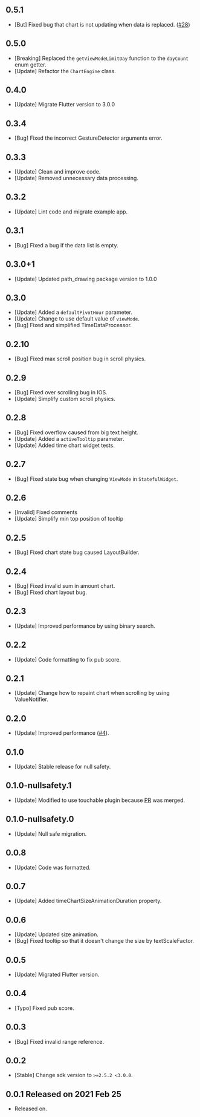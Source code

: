 ## 0.5.1
* [But] Fixed bug that chart is not updating when data is replaced. ([#28](https://github.com/jja08111/time_chart/pull/28))

## 0.5.0 
* [Breaking] Replaced the `getViewModeLimitDay` function to the `dayCount` enum getter.
* [Update] Refactor the `ChartEngine` class. 

## 0.4.0
* [Update] Migrate Flutter version to 3.0.0 

## 0.3.4
* [Bug] Fixed the incorrect GestureDetector arguments error.

## 0.3.3
* [Update] Clean and improve code.
* [Update] Removed unnecessary data processing.

## 0.3.2
* [Update] Lint code and migrate example app.

## 0.3.1
* [Bug] Fixed a bug if the data list is empty.

## 0.3.0+1
* [Update] Updated path_drawing package version to 1.0.0

## 0.3.0
* [Update] Added a `defaultPivotHour` parameter.
* [Update] Change to use default value of `viewMode`.
* [Bug] Fixed and simplified TimeDataProcessor.

## 0.2.10
* [Bug] Fixed max scroll position bug in scroll physics.

## 0.2.9
* [Bug] Fixed over scrolling bug in IOS.
* [Update] Simplify custom scroll physics.

## 0.2.8
* [Bug] Fixed overflow caused from big text height.
* [Update] Added a `activeTooltip` parameter.
* [Update] Added time chart widget tests.

## 0.2.7
* [Bug] Fixed state bug when changing `ViewMode` in `StatefulWidget`.

## 0.2.6
* [Invalid] Fixed comments
* [Update] Simplify min top position of tooltip

## 0.2.5
* [Bug] Fixed chart state bug caused LayoutBuilder.

## 0.2.4
* [Bug] Fixed invalid sum in amount chart.
* [Bug] Fixed chart layout bug.

## 0.2.3
* [Update] Improved performance by using binary search.

## 0.2.2
* [Update] Code formatting to fix pub score.

## 0.2.1
* [Update] Change how to repaint chart when scrolling by using ValueNotifier.

## 0.2.0
* [Update] Improved performance ([#4](https://github.com/jja08111/time_chart/pull/4)).

## 0.1.0
* [Update] Stable release for null safety.

## 0.1.0-nullsafety.1
* [Update] Modified to use touchable plugin because
[PR](https://github.com/nateshmbhat/touchable/pull/17) was merged.

## 0.1.0-nullsafety.0
* [Update] Null safe migration.

## 0.0.8
* [Update] Code was formatted.


## 0.0.7
* [Update] Added timeChartSizeAnimationDuration property.


## 0.0.6
* [Update] Updated size animation.
* [Bug] Fixed tooltip so that it doesn't change the size by textScaleFactor.


## 0.0.5
* [Update] Migrated Flutter version.


## 0.0.4
* [Typo] Fixed pub score.


## 0.0.3
* [Bug] Fixed invalid range reference.


## 0.0.2
* [Stable] Change sdk version to `>=2.5.2 <3.0.0`.


## 0.0.1 Released on 2021 Feb 25
* Released on.
